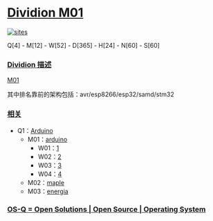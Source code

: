 ﻿# [Dividion M01](https://github.com/OS-Q/M01)

[![sites](http://182.61.61.133/link/resources/OSQ.png)](http://www.OS-Q.com)

Q[4] - M[12] - W[52] - D[365] - H[24] - N[60] - S[60]

### [Dividion 描述](https://github.com/OS-Q/M01/wiki)

[M01](https://github.com/OS-Q/M01)

其中排名靠前的架构包括：avr/esp8266/esp32/samd/stm32

### [相关](https://github.com/OS-Q)

* Q1：[Arduino](https://github.com/OS-Q/Q1)
    * M01：[arduino](https://github.com/OS-Q/M01)
        * W01：[1](https://github.com/OS-Q/W01)
        * W02：[2](https://github.com/OS-Q/W02)
        * W03：[3](https://github.com/OS-Q/W03)
        * W04：[4](https://github.com/OS-Q/W04)
    * M02：[maple](https://github.com/OS-Q/M02)
    * M03：[energia](https://github.com/OS-Q/M03)

### [OS-Q = Open Solutions | Open Source |  Operating System ](http://www.OS-Q.com/M01)
